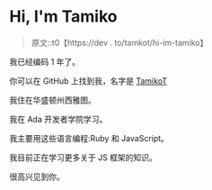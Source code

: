 # Hi, I'm Tamiko

> 原文::t0【https://dev . to/tamkot/hi-im-tamiko】

我已经编码 1 年了。

你可以在 GitHub 上找到我，名字是 [TamikoT](https://github.com/TamikoT)

我住在华盛顿州西雅图。

我在 Ada 开发者学院学习。

我主要用这些语言编程:Ruby 和 JavaScript。

我目前正在学习更多关于 JS 框架的知识。

很高兴见到你。